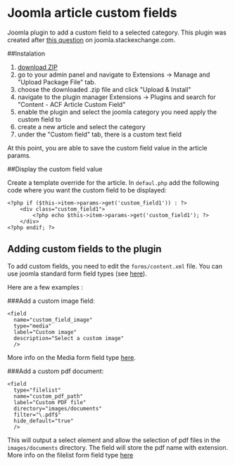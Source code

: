# Joomla article custom fields
Joomla plugin to add a custom field to a selected category.
This plugin was created after [this question](http://joomla.stackexchange.com/questions/15764/article-custom-fields-for-one-category/15766?noredirect=1#comment19963_15766) on joomla.stackexchange.com.

##Instalation
1. [download ZIP](https://github.com/web-tiki/joomla-article-custom-field/archive/master.zip)
2. go to your admin panel and navigate to Extensions -> Manage and "Upload Package File" tab.
3. choose the downloaded .zip file and click "Upload & Install"
4. navigate to the plugin manager Extensions -> Plugins and search for "Content - ACF Article Custom Field"
5. enable the plugin and select the joomla category you need apply the custom field to
6. create a new article and select the category
7. under the "Custom field" tab, there is a custom text field

At this point, you are able to save the custom field value in the article params.

##Display the custom field value

Create a template override for the article. In `defaul.php` add the following code where you want the custom field to be displayed:


    <?php if ($this->item->params->get('custom_field1')) : ?>
	    <div class="custom_field1">
		    <?php echo $this->item->params->get('custom_field1'); ?>
	    </div>
    <?php endif; ?>


## Adding custom fields to the plugin

To add custom fields, you need to edit the `forms/content.xml` file. You can use joomla standard form field types (see [here](https://docs.joomla.org/Standard_form_field_types)).

Here are a few examples :

###Add a custom image field:

    <field
      name="custom_field_image"
      type="media"
      label="Custom image"
      description="Select a custom image"
      />

More info on the Media form field type [here](https://docs.joomla.org/Media_form_field_type).        

###Add a custom pdf document:

    <field
      type="filelist"
      name="custom_pdf_path"
      label="Custom PDF file"
      directory="images/documents"
      filter="\.pdf$"
      hide_default="true"
      />

This will output a select element and allow the selection of pdf files in the `images/documents` directory. The field will store the pdf name with extension. More info on the filelist form field type [here](https://docs.joomla.org/Filelist_form_field_type)
